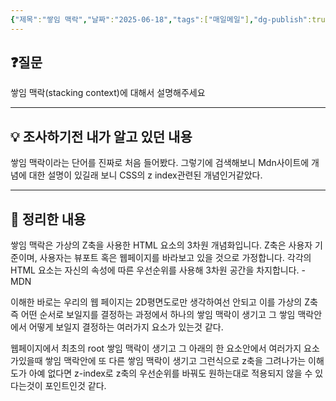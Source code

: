 ```yaml
---
{"제목":"쌓임 맥락","날짜":"2025-06-18","tags":["매일메일"],"dg-publish":true,"permalink":"/매일메일/25년6월/쌓임 맥락/","dgPassFrontmatter":true,"created":"2025-06-17T18:02:53.389+09:00","updated":"2025-06-19T02:32:17.351+09:00"}
---
```


## ❓질문

쌓임 맥락(stacking context)에 대해서 설명해주세요

---
## 💡 조사하기전 내가 알고 있던 내용

쌓임 맥락이라는 단어를 진짜로 처음 들어봤다. 그렇기에 검색해보니 Mdn사이트에 개념에 대한 설명이 있길래 보니 CSS의 z index관련된 개념인거같았다.

---
## 🏫 정리한 내용

쌓임 맥락은 가상의 Z축을 사용한 HTML 요소의 3차원 개념화입니다. Z축은 사용자 기준이며, 사용자는 뷰포트 혹은 웹페이지를 바라보고 있을 것으로 가정합니다. 각각의 HTML 요소는 자신의 속성에 따른 우선순위를 사용해 3차원 공간을 차지합니다. - MDN

이해한 바로는 우리의 웹 페이지는 2D평면도로만 생각하여선 안되고 이를 가상의 Z축 즉 어떤 순서로 보일지를 결정하는 과정에서 하나의 쌓임 맥락이 생기고 그 쌓임 맥락안에서 어떻게 보일지 결정하는 여러가지 요소가 있는것 같다.

웹페이지에서 최초의 root 쌓임 맥락이 생기고 그 아래의 한 요소안에서 여러가지 요소가있을때 쌓임 맥락안에 또 다른 쌓임 맥락이 생기고 그런식으로 z축을 그려나가는 이해도가 아예 없다면 z-index로 z축의 우선순위를 바꿔도 원하는대로 적용되지 않을 수 있다는것이 포인트인것 같다.